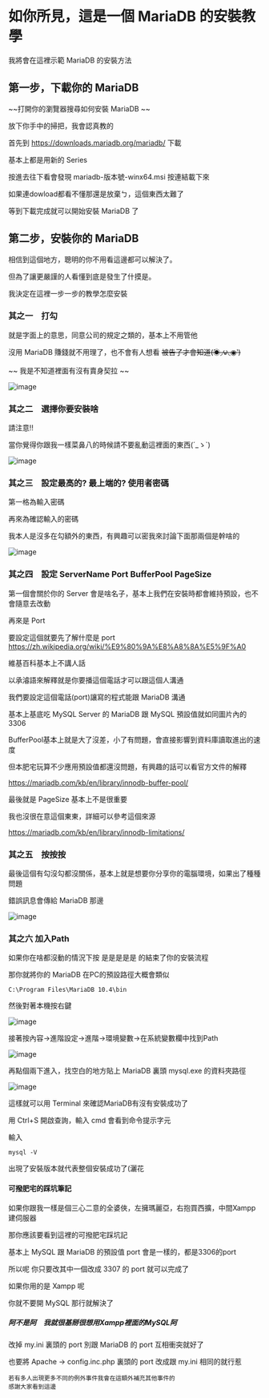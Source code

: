# 如你所見，這是一個 MariaDB 的安裝教學

我將會在這裡示範 MariaDB 的安裝方法

## 第一步，下載你的 MariaDB


~~打開你的瀏覽器搜尋如何安裝 MariaDB ~~

放下你手中的掃把，我會認真教的

首先到 https://downloads.mariadb.org/mariadb/ 下載

基本上都是用新的 Series

按進去往下看會發現 mariadb-版本號-winx64.msi 按連結載下來

如果連dowload都看不懂那還是放棄ㄅ，這個東西太難了

等到下載完成就可以開始安裝 MariaDB 了


## 第二步，安裝你的 MariaDB


相信到這個地方，聰明的你不用看這邊都可以解決了。

但為了讓更嚴謹的人看懂到底是發生了什摸是。

我決定在這裡一步一步的教學怎麼安裝


### 其之一　打勾


就是字面上的意思，同意公司的規定之類的，基本上不用管他

沒用 MariaDB 賺錢就不用理了，也不會有人想看 ~~被告了才會知道(́◉◞౪◟◉‵)~~

~~ 我是不知道裡面有沒有賣身契拉 ~~

![image](https://github.com/qazwsx08ghj/MariaDB-install-to-uninstall-tutorial/blob/master/%E6%91%B8%E5%93%A9%E9%9B%85%E4%BD%8E%E9%80%BC%E5%9B%A0%E6%AD%BB%E9%AC%A5%E6%95%99%E5%AD%B8/%E8%BE%A3%E5%80%8B%E5%81%89%E5%A4%A7%E8%88%AA%E9%81%93%E4%B8%8A%E7%9A%84%E5%9C%96pan/pic1.jpg)


### 其之二　選擇你要安裝啥


請注意!!

當你覺得你跟我一樣菜鼻八的時候請不要亂動這裡面的東西(´_ゝ`)

![image](https://github.com/qazwsx08ghj/MariaDB-install-to-uninstall-tutorial/blob/master/%E6%91%B8%E5%93%A9%E9%9B%85%E4%BD%8E%E9%80%BC%E5%9B%A0%E6%AD%BB%E9%AC%A5%E6%95%99%E5%AD%B8/%E8%BE%A3%E5%80%8B%E5%81%89%E5%A4%A7%E8%88%AA%E9%81%93%E4%B8%8A%E7%9A%84%E5%9C%96pan/pic2.jpg)


### 其之三　設定最高的? 最上端的? 使用者密碼


第一格為輸入密碼

再來為確認輸入的密碼

我本人是沒多在勾額外的東西，有興趣可以密我來討論下面那兩個是幹啥的

![image](https://github.com/qazwsx08ghj/MariaDB-install-to-uninstall-tutorial/blob/master/%E6%91%B8%E5%93%A9%E9%9B%85%E4%BD%8E%E9%80%BC%E5%9B%A0%E6%AD%BB%E9%AC%A5%E6%95%99%E5%AD%B8/%E8%BE%A3%E5%80%8B%E5%81%89%E5%A4%A7%E8%88%AA%E9%81%93%E4%B8%8A%E7%9A%84%E5%9C%96pan/pic3.jpg)


### 其之四　設定 ServerName Port BufferPool PageSize


第一個會關於你的 Server 會是啥名子，基本上我們在安裝時都會維持預設，也不會隨意去改動

再來是 Port 

要設定這個就要先了解什麼是 port https://zh.wikipedia.org/wiki/%E9%80%9A%E8%A8%8A%E5%9F%A0

維基百科基本上不講人話


以承濬語來解釋就是你要播這個電話才可以跟這個人溝通

我們要設定這個電話(port)讓寫的程式能跟 MariaDB 溝通

基本上基底吃 MySQL Server 的 MariaDB 跟 MySQL 預設值就如同圖片內的 3306


BufferPool基本上就是大了沒差，小了有問題，會直接影響到資料庫讀取進出的速度

但本肥宅玩算不少應用預設值都還沒問題，有興趣的話可以看官方文件的解釋

https://mariadb.com/kb/en/library/innodb-buffer-pool/


最後就是 PageSize 基本上不是很重要

我也沒很在意這個東東，詳細可以參考這個來源

https://mariadb.com/kb/en/library/innodb-limitations/


### 其之五　按按按


最後這個有勾沒勾都沒關係，基本上就是想要你分享你的電腦環境，如果出了種種問題

錯誤訊息會傳給 MariaDB 那邊

![image](https://github.com/qazwsx08ghj/MariaDB-install-to-uninstall-tutorial/blob/master/%E6%91%B8%E5%93%A9%E9%9B%85%E4%BD%8E%E9%80%BC%E5%9B%A0%E6%AD%BB%E9%AC%A5%E6%95%99%E5%AD%B8/%E8%BE%A3%E5%80%8B%E5%81%89%E5%A4%A7%E8%88%AA%E9%81%93%E4%B8%8A%E7%9A%84%E5%9C%96pan/%E6%89%B9%E5%9F%83%E8%A5%BF%E4%BA%94.jpg)


### 其之六 加入Path


如果你在啥都沒動的情況下按 是是是是是 的結束了你的安裝流程

那你就將你的 MariaDB 在PC的預設路徑大概會類似

```
C:\Program Files\MariaDB 10.4\bin
```

然後對著本機按右鍵

![image](https://github.com/qazwsx08ghj/MariaDB-install-to-uninstall-tutorial/blob/master/%E6%91%B8%E5%93%A9%E9%9B%85%E4%BD%8E%E9%80%BC%E5%9B%A0%E6%AD%BB%E9%AC%A5%E6%95%99%E5%AD%B8/%E8%BE%A3%E5%80%8B%E5%81%89%E5%A4%A7%E8%88%AA%E9%81%93%E4%B8%8A%E7%9A%84%E5%9C%96pan/%E6%89%B9%E5%9F%83%E8%A5%BF%E5%85%AD.jpg)

接著按內容->進階設定->進階->環境變數->在系統變數欄中找到Path

![image](https://github.com/qazwsx08ghj/MariaDB-install-to-uninstall-tutorial/blob/master/%E6%91%B8%E5%93%A9%E9%9B%85%E4%BD%8E%E9%80%BC%E5%9B%A0%E6%AD%BB%E9%AC%A5%E6%95%99%E5%AD%B8/%E8%BE%A3%E5%80%8B%E5%81%89%E5%A4%A7%E8%88%AA%E9%81%93%E4%B8%8A%E7%9A%84%E5%9C%96pan/%E6%89%B9%E5%9F%83%E8%A5%BF7.jpg)

再點個兩下進入，找空白的地方貼上 MariaDB 裏頭 mysql.exe 的資料夾路徑

![image](https://github.com/qazwsx08ghj/MariaDB-install-to-uninstall-tutorial/blob/master/%E6%91%B8%E5%93%A9%E9%9B%85%E4%BD%8E%E9%80%BC%E5%9B%A0%E6%AD%BB%E9%AC%A5%E6%95%99%E5%AD%B8/%E8%BE%A3%E5%80%8B%E5%81%89%E5%A4%A7%E8%88%AA%E9%81%93%E4%B8%8A%E7%9A%84%E5%9C%96pan/%E6%89%B9%E5%9F%83%E8%A5%BF8.jpg)

這樣就可以用 Terminal 來確認MariaDB有沒有安裝成功了

用 Ctrl+S 開啟查詢，輸入 cmd 會看到命令提示字元

輸入

```
mysql -V
```

出現了安裝版本就代表整個安裝成功了(灑花

#### 可撥肥宅的踩坑筆記


如果你跟我一樣是個三心二意的全婆俠，左擁瑪麗亞，右抱買西擴，中間Xampp建伺服器

那你應該要看到這裡的可撥肥宅踩坑記

基本上 MySQL 跟 MariaDB 的預設值 port 會是一樣的，都是3306的port

所以呢 你只要改其中一個改成 3307 的 port 就可以完成了

如果你用的是 Xampp 呢

你就不要開 MySQL 那行就解決了

##### 阿不是阿　我就很基掰很想用Xampp裡面的MySQL阿

改掉 my.ini 裏頭的 port 別跟 MariaDB 的 port 互相衝突就好了

也要將 Apache -> config.inc.php 裏頭的 port 改成跟 my.ini 相同的就行惹



~~~~~~~~~~~~~~~~~~~~~~~~~~~~~~~~~~~~~~~~~~~~~~~~~~~~~~~~~~~~~~~~~~~~~~
若有多人出現更多不同的例外事件我會在這額外補充其他事件的
感謝大家看到這邊
